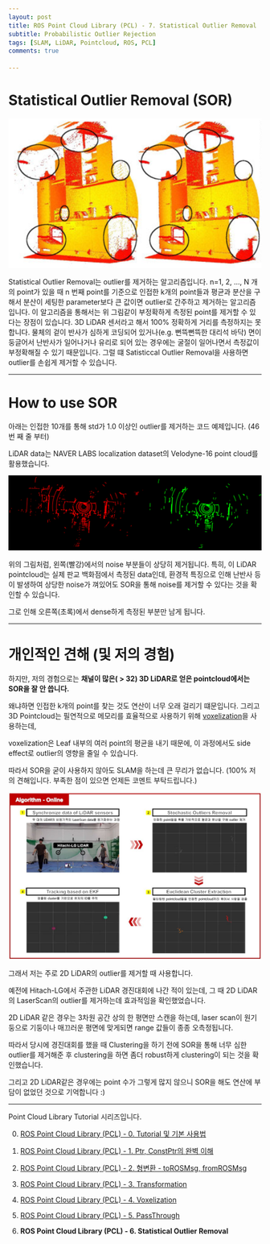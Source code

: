 ```yaml
---
layout: post
title: ROS Point Cloud Library (PCL) - 7. Statistical Outlier Removal
subtitle: Probabilistic Outlier Rejection
tags: [SLAM, LiDAR, Pointcloud, ROS, PCL]
comments: true

---
```


# Statistical Outlier Removal (SOR)

![sor](/img/pcl_sor.PNG)

Statistical Outlier Removal는 outlier를 제거하는 알고리즘입니다. n=1, 2, ..., N 개의 point가 있을 때 n 번째 point를 기준으로 인접한 k개의 point들과 평균과 분산을 구해서 분산이 세팅한 parameter보다 큰 값이면 outlier로 간주하고 제거하는 알고리즘입니다. 이 알고리즘을 통해서는 위 그림같이 부정확하게 측정된 point를 제거할 수 있다는 장점이 있습니다. 3D LiDAR 센서라고 해서 100% 정확하게 거리를 측정하지는 못 합니다. 물체의 겉이 반사가 심하게 코딩되어 있거나(e.g. 뻔뜩뻔뜩한 대리석 바닥) 면이 둥글어서 난반사가 일어나거나 유리로 되어 있는 경우에는 굴절이 일어나면서 측정값이 부정확해질 수 있기 때문입니다. 그럴 떄 Satisticcal Outlier Removal을 사용하면 outlier를 손쉽게 제거할 수 있습니다.    

---

# How to use SOR

아래는 인접한 10개를 통해 std가 1.0 이상인 outlier를 제거하는 코드 예제입니다. (46번 째 줄 부터)

LiDAR data는 NAVER LABS localization dataset의 Velodyne-16 point cloud를 활용했습니다.

<script src="https://gist.github.com/LimHyungTae/180795d280fdc091d2798c2b7e215fa6.js"></script>

![img](/img/sor.png)

위의 그림처럼, 왼쪽(빨강)에서의 noise 부분들이 상당히 제거됩니다. 특히, 이 LiDAR pointcloud는 실제 판교 백화점에서 측정된 data인데, 환경적 특징으로 인해 난반사 등이 발생하여 상당한 noise가 껴있어도 SOR을 통해 noise를 제거할 수 있다는 것을 확인할 수 있습니다.

그로 인해 오른쪽(초록)에서 dense하게 측정된 부분만 남게 됩니다.


---

# 개인적인 견해 (및 저의 경험)

하지만, 저의 경험으로는 **채널이 많은( > 32) 3D LiDAR로 얻은 pointcloud에서는 SOR을 잘 안 씁니다.** 

왜냐하면 인접한 k개의 point를 찾는 것도 연산이 너무 오래 걸리기 떄문입니다. 그리고 3D Pointcloud는 필연적으로 메모리를 효율적으로 사용하기 위해 [voxelization](https://limhyungtae.github.io/2019-11-29-ROS-Point-Cloud-Library-(PCL)-4.-Voxelization/)을 사용하는데, 

voxelization은 Leaf 내부의 여러 point의 평균을 내기 때문에, 이 과정에서도 side effect로 outlier의 영향을 줄일 수 있습니다. 

따라서 SOR을 굳이 사용하지 않아도 SLAM을 하는데 큰 무리가 없습니다. (100% 저의 견해입니다. 부족한 점이 있으면 언제든 코멘트 부탁드립니다.)

![sor_real_case](/img/hitach_sor.JPG)

그래서 저는 주로 2D LiDAR의 outlier를 제거할 때 사용합니다. 

예전에 Hitach-LG에서 주관한 LiDAR 경진대회에 나간 적이 있는데, 그 때 2D LiDAR의 LaserScan의 outlier를 제거하는데 효과적임을 확인했었습니다. 

2D LiDAR 같은 경우는 3차원 공간 상의 한 평면만 스캔을 하는데, laser scan이 원기둥으로 기둥이나 매끄러운 평면에 맞게되면 range 값들이 종종 오측정됩니다. 

따라서 당시에 경진대회를 했을 때 Clustering을 하기 전에 SOR을 통해 너무 심한 outlier를 제거해준 후 clustering을 하면 좀더 robust하게 clustering이 되는 것을 확인했습니다. 

그리고 2D LiDAR같은 경우에는 point 수가 그렇게 많지 않으니 SOR을 해도 연산에 부담이 없었던 것으로 기억합니다 :)

---

Point Cloud Library Tutorial 시리즈입니다.

0. [ROS Point Cloud Library (PCL) - 0. Tutorial 및 기본 사용법](https://limhyungtae.github.io/2019-11-29-ROS-Point-Cloud-Library-(PCL)-0.-Tutorial-%EB%B0%8F-%EA%B8%B0%EB%B3%B8-%EC%82%AC%EC%9A%A9%EB%B2%95/)

1. [ROS Point Cloud Library (PCL) - 1. Ptr, ConstPtr의 완벽 이해](https://limhyungtae.github.io/2019-11-29-ROS-Point-Cloud-Library-(PCL)-1.-Ptr,-ConstPtr%EC%9D%98-%EC%99%84%EB%B2%BD-%EC%9D%B4%ED%95%B4/)

2. [ROS Point Cloud Library (PCL) - 2. 형변환 - toROSMsg, fromROSMsg](https://limhyungtae.github.io/2019-11-29-ROS-Point-Cloud-Library-(PCL)-2.-%ED%98%95%EB%B3%80%ED%99%98-toROSMsg,-fromROSMsg/)

3. [ROS Point Cloud Library (PCL) - 3. Transformation](https://limhyungtae.github.io/2019-11-29-ROS-Point-Cloud-Library-(PCL)-3.-Transformation/)

4. [ROS Point Cloud Library (PCL) - 4. Voxelization](https://limhyungtae.github.io/2019-11-29-ROS-Point-Cloud-Library-(PCL)-4.-Voxelization/)

5. [ROS Point Cloud Library (PCL) - 5. PassThrough](https://limhyungtae.github.io/2019-11-29-ROS-Point-Cloud-Library-(PCL)-5.-PassThrough/)

6. **ROS Point Cloud Library (PCL) - 6. Statistical Outlier Removal**
